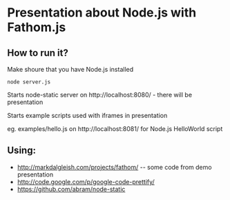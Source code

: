 Presentation about Node.js with Fathom.js
========================================


How to run it?
--------------

Make shoure that you have Node.js installed

```node server.js```

Starts node-static server on http://localhost:8080/ - there will be presentation

Starts example scripts used with iframes in presentation

eg. examples/hello.js on http://localhost:8081/ for Node.js HelloWorld script


Using:
------
- http://markdalgleish.com/projects/fathom/
-- some code from demo presentation
- http://code.google.com/p/google-code-prettify/
- https://github.com/abram/node-static


